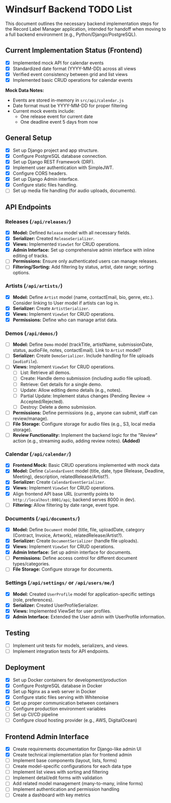 # Windsurf Backend TODO List

This document outlines the necessary backend implementation steps for the Record Label Manager application, intended for handoff when moving to a full backend environment (e.g., Python/Django/PostgreSQL).

## Current Implementation Status (Frontend)
- [x] Implemented mock API for calendar events
- [x] Standardized date format (YYYY-MM-DD) across all views
- [x] Verified event consistency between grid and list views
- [x] Implemented basic CRUD operations for calendar events

**Mock Data Notes:**
- Events are stored in-memory in `src/api/calendar.js`
- Date format must be YYYY-MM-DD for proper filtering
- Current mock events include:
  - One release event for current date
  - One deadline event 5 days from now

## General Setup
- [x] Set up Django project and app structure.
- [x] Configure PostgreSQL database connection.
- [x] Set up Django REST Framework (DRF).
- [x] Implement user authentication with SimpleJWT.
- [x] Configure CORS headers.
- [x] Set up Django Admin interface.
- [x] Configure static files handling.
- [ ] Set up media file handling (for audio uploads, documents).

## API Endpoints

### Releases (`/api/releases/`)
- [x] **Model:** Defined `Release` model with all necessary fields.
- [x] **Serializer:** Created `ReleaseSerializer`.
- [x] **Views:** Implemented `ViewSet` for CRUD operations.
- [x] **Admin Interface:** Set up comprehensive admin interface with inline editing of tracks.
- [ ] **Permissions:** Ensure only authenticated users can manage releases.
- [ ] **Filtering/Sorting:** Add filtering by status, artist, date range; sorting options.

### Artists (`/api/artists/`)
- [x] **Model:** Define `Artist` model (name, contactEmail, bio, genre, etc.). Consider linking to User model if artists can log in.
- [x] **Serializer:** Create `ArtistSerializer`.
- [x] **Views:** Implement `ViewSet` for CRUD operations.
- [x] **Permissions:** Define who can manage artist data.

### Demos (`/api/demos/`)
- [ ] **Model:** Define `Demo` model (trackTitle, artistName, submissionDate, status, audioFile, notes, contactEmail). Link to `Artist` model?
- [ ] **Serializer:** Create `DemoSerializer`. Include handling for file uploads (`audioFile`).
- [ ] **Views:** Implement `ViewSet` for CRUD operations.
    - [ ] List: Retrieve all demos.
    - [ ] Create: Handle demo submission (including audio file upload).
    - [ ] Retrieve: Get details for a single demo.
    - [ ] Update: Allow editing demo details (e.g., notes).
    - [ ] Partial Update: Implement status changes (Pending Review -> Accepted/Rejected).
    - [ ] Destroy: Delete a demo submission.
- [ ] **Permissions:** Define permissions (e.g., anyone can submit, staff can review/manage).
- [ ] **File Storage:** Configure storage for audio files (e.g., S3, local media storage).
- [ ] **Review Functionality:** Implement the backend logic for the "Review" action (e.g., streaming audio, adding review notes). **(Added)**

### Calendar (`/api/calendar/`)
- [x] **Frontend Mock:** Basic CRUD operations implemented with mock data
- [x] **Model:** Define `CalendarEvent` model (title, date, type (Release, Deadline, Meeting), description, relatedRelease/Artist?).
- [x] **Serializer:** Create `CalendarEventSerializer`.
- [x] **Views:** Implement `ViewSet` for CRUD operations.
- [x] Align frontend API base URL (currently points to `http://localhost:8001/api`; backend serves 8000 in dev).
- [ ] **Filtering:** Allow filtering by date range, event type.

### Documents (`/api/documents/`)
- [x] **Model:** Define `Document` model (title, file, uploadDate, category (Contract, Invoice, Artwork), relatedRelease/Artist?).
- [x] **Serializer:** Create `DocumentSerializer` (handle file uploads).
- [x] **Views:** Implement `ViewSet` for CRUD operations.
- [x] **Admin Interface:** Set up admin interface for documents.
- [ ] **Permissions:** Define access control for different document types/categories.
- [ ] **File Storage:** Configure storage for documents.

### Settings (`/api/settings/` or `/api/users/me/`)
- [x] **Model:** Created `UserProfile` model for application-specific settings (role, preferences).
- [x] **Serializer:** Created UserProfileSerializer.
- [x] **Views:** Implemented ViewSet for user profiles.
- [x] **Admin Interface:** Extended the User admin with UserProfile information.

## Testing
- [ ] Implement unit tests for models, serializers, and views.
- [ ] Implement integration tests for API endpoints.

## Deployment
- [x] Set up Docker containers for development/production
- [x] Configure PostgreSQL database in Docker
- [x] Set up Nginx as a web server in Docker
- [x] Configure static files serving with Whitenoise
- [x] Set up proper communication between containers
- [ ] Configure production environment variables
- [ ] Set up CI/CD pipeline
- [ ] Configure cloud hosting provider (e.g., AWS, DigitalOcean)

## Frontend Admin Interface
- [x] Create requirements documentation for Django-like admin UI
- [x] Create technical implementation plan for frontend admin
- [ ] Implement base components (layout, lists, forms)
- [ ] Create model-specific configurations for each data type
- [ ] Implement list views with sorting and filtering
- [ ] Implement detail/edit forms with validation
- [ ] Add related model management (many-to-many, inline forms)
- [ ] Implement authentication and permission handling
- [ ] Create a dashboard with key metrics
